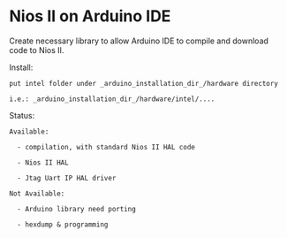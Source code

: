 # Nios II on Arduino IDE
Create necessary library to allow Arduino IDE to compile and download code to Nios II.

Install:

    put intel folder under _arduino_installation_dir_/hardware directory
    
    i.e.: _arduino_installation_dir_/hardware/intel/....

Status:

    Available:
   
      - compilation, with standard Nios II HAL code
      
      - Nios II HAL
      
      - Jtag Uart IP HAL driver
      
    Not Available:
    
      - Arduino library need porting
      
      - hexdump & programming
      
